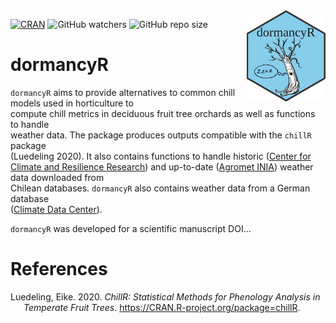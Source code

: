 
<img src="vignettes/dormancyR.png" alt = "dormancyR logo" align = "right" width = "25%" height = "25%"/>

<!-- badges: start -->

[![CRAN](https://www.r-pkg.org/badges/version/dormancyR)](https://CRAN.R-project.org/package=dormancyR)
![GitHub
watchers](https://img.shields.io/github/watchers/EduardoFernandezC/dormancyR?label=Watch&style=social)
![GitHub repo
size](https://img.shields.io/github/repo-size/EduardoFernandezC/dormancyR)
<!--![![R build status](https://github.com/EduardoFernandezC/dormancyR/workflows/R-CMD-check/badge.svg)](https://github.com/EduardoFernandezC/dormancyR)-->
<!-- badges: end -->

<!-- README.md is generated from README.Rmd. Please edit that file -->

# dormancyR

`dormancyR` aims to provide alternatives to common chill models used in
horticulture to  
compute chill metrics in deciduous fruit tree orchards as well as
functions to handle  
weather data. The package produces outputs compatible with the `chillR`
package  
(Luedeling 2020). It also contains functions to handle historic ([Center
for Climate and Resilience Research](https://www.cr2.cl)) and up-to-date
([Agromet INIA](https://www.agromet.cl/datos-historicos)) weather data
downloaded from  
Chilean databases. `dormancyR` also contains weather data from a German
database  
([Climate Data Center](https://cdc.dwd.de/portal/)).

`dormancyR` was developed for a scientific manuscript DOI…

# References

<div id="refs" class="references hanging-indent">

<div id="ref-R-chillR">

Luedeling, Eike. 2020. *ChillR: Statistical Methods for Phenology
Analysis in Temperate Fruit Trees*.
<https://CRAN.R-project.org/package=chillR>.

</div>

</div>

